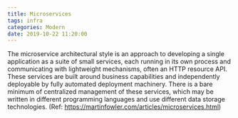 ```yaml
---
title: Microservices
tags: infra
categories: Modern
date: 2019-10-22 11:20:00
---
```

The microservice architectural style is an approach to developing a single application as a suite of small services, each running in its own process and communicating with lightweight mechanisms, often an HTTP resource API. These services are built around business capabilities and independently deployable by fully automated deployment machinery. There is a bare minimum of centralized management of these services, which may be written in different programming languages and use different data storage technologies. (Ref: https://martinfowler.com/articles/microservices.html)
